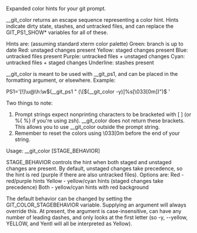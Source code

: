 Expanded color hints for your git prompt. 

__git_color returns an escape sequence representing a color hint.  Hints
indicate dirty state, stashes, and untracked files, and can replace the
GIT_PS1_SHOW* variables for all of these.

Hints are: (assuming standard xterm color palette)
Green: branch is up to date
Red: unstaged changes present
Yellow: staged changes present
Blue: untracked files present
Purple: untracked files + unstaged changes
Cyan: untracked files + staged changes
Underline: stashes present

__git_color is meant to be used with __git_ps1, and can be placed in the
formatting argument, or elsewhere. Example:

PS1='[\!]\u@\h:\w$(__git_ps1 " (\[$(__git_color -y)\]%s\[\033[0m\])")\$ '

Two things to note:
1) Prompt strings expect nonprinting characters to be bracketed with \[ \] (or
   %{ %} if you're using zsh). __git_color does not return these brackets. This
   allows you to use __git_color outside the prompt string.
2) Remember to reset the colors using \033[0m before the end of your string.

Usage: __git_color [STAGE_BEHAVIOR]

STAGE_BEHAVIOR controls the hint when both staged and unstaged changes are
present. By default, unstaged changes take precedence, so the hint is red
(purple if there are also untracked files). Options are:
Red - red/purple hints
Yellow - yellow/cyan hints (staged changes take precedence)
Both - yellow/cyan hints with red background

The default behavior can be changed by setting the GIT_COLOR_STAGEBEHAVIOR
variable. Supplying an argument will always override this. At present, the
argument is case-insensitive, can have any number of leading dashes, and only
looks at the first letter (so -y, --yellow, YELLOW, and Yentl will all be
interpreted as Yellow).
